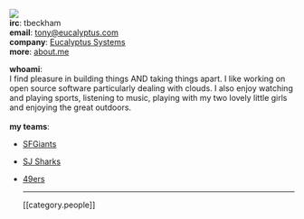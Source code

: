 ![](http://cl.ly/image/2p3h3n1j3U0m/qr.jpeg) <br>
**irc**: tbeckham <br>
**email**: [tony@eucalyptus.com](mailto:tony@eucalyptus.com) <br>
**company**: [Eucalyptus Systems](http://eucalyptus.com) <br>
**more**: [about.me](http://about.me/tonybeckham) <br>

**whoami**:<br>
I find pleasure in building things AND taking things apart. I like working on open source software particularly dealing with clouds. I also enjoy watching and playing sports, listening to music, playing with my two lovely little girls and enjoying the great outdoors. 
<br><br>
**my teams**: 
* [SFGiants](http://sanfrancisco.giants.mlb.com/index.jsp?c_id=sf)
* [SJ Sharks](http://sharks.nhl.com/)
* [49ers](http://www.49ers.com/)



  *****
  [[category.people]]